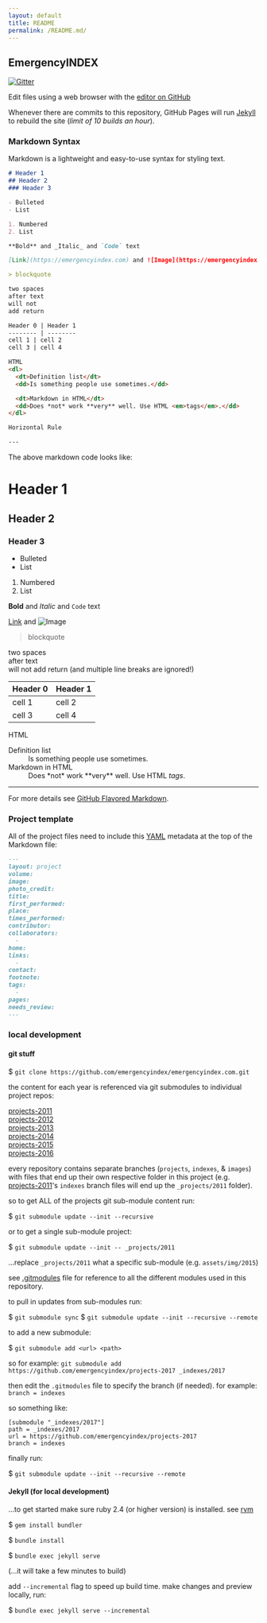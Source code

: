 ```yaml
---
layout: default
title: README
permalink: /README.md/
---
```

## EmergencyINDEX

[![Gitter](https://badges.gitter.im/emergencyindex/community.svg)](https://gitter.im/emergencyindex/community?utm_source=badge&utm_medium=badge&utm_campaign=pr-badge)

Edit files using a web browser with the [editor on GitHub](https://github.com/emergencyindex/emergencyindex.com/edit/master/README.md)

Whenever there are commits to this repository, GitHub Pages will run [Jekyll](https://jekyllrb.com/) to rebuild the site (_limit of 10 builds an hour_). 

### Markdown Syntax

Markdown is a lightweight and easy-to-use syntax for styling text.

```markdown
# Header 1
## Header 2
### Header 3

- Bulleted
- List

1. Numbered
2. List

**Bold** and _Italic_ and `Code` text

[Link](https://emergencyindex.com) and ![Image](https://emergencyindex.com/assets/img/preview.png)

> blockquote

two spaces  
after text  
will not
add return

Header 0 | Header 1
-------- | --------
cell 1 | cell 2
cell 3 | cell 4

HTML
<dl>
  <dt>Definition list</dt>
  <dd>Is something people use sometimes.</dd>

  <dt>Markdown in HTML</dt>
  <dd>Does *not* work **very** well. Use HTML <em>tags</em>.</dd>
</dl>

Horizontal Rule

---

```

The above markdown code looks like:

# Header 1
## Header 2
### Header 3

- Bulleted
- List

1. Numbered
2. List

**Bold** and _Italic_ and `Code` text

[Link](https://emergencyindex.com) and ![Image](https://emergencyindex.com/assets/img/preview.png)

> blockquote

two spaces  
after text  
will not
add return (and multiple line breaks are ignored!)

Header 0 | Header 1
-------- | --------
cell 1 | cell 2
cell 3 | cell 4

HTML
<dl>
  <dt>Definition list</dt>
  <dd>Is something people use sometimes.</dd>

  <dt>Markdown in HTML</dt>
  <dd>Does *not* work **very** well. Use HTML <em>tags</em>.</dd>
</dl>

---

For more details see [GitHub Flavored Markdown](https://guides.github.com/features/mastering-markdown/).

### Project template

All of the project files need to include this [YAML](http://yaml.org/) metadata at the top of the Markdown file:

```markdown
---
layout: project
volume: 
image: 
photo_credit: 
title: 
first_performed: 
place: 
times_performed: 
contributor: 
collaborators:
  -
home: 
links: 
  - 
contact: 
footnote: 
tags: 
  - 
pages:
needs_review:
---

```

### local development 

#### git stuff 

$ `git clone https://github.com/emergencyindex/emergencyindex.com.git`

the content for each year is referenced via git submodules to individual project repos: 

[projects-2011](https://github.com/emergencyindex/projects-2011)  
[projects-2012](https://github.com/emergencyindex/projects-2012)  
[projects-2013](https://github.com/emergencyindex/projects-2013)  
[projects-2014](https://github.com/emergencyindex/projects-2014)  
[projects-2015](https://github.com/emergencyindex/projects-2015)  
[projects-2016](https://github.com/emergencyindex/projects-2016)

every repository contains separate branches (`projects`, `indexes`, & `images`) with files that end up their own respective folder in this project (e.g. [projects-2011](https://github.com/emergencyindex/projects-2011)'s `indexes` branch files will end up the `_projects/2011` folder).  

so to get ALL of the projects git sub-module content run:

$ `git submodule update --init --recursive`

or to get a single sub-module project:

$ `git submodule update --init -- _projects/2011`

...replace `_projects/2011` what a specific sub-module (e.g. `assets/img/2015`) 

see [.gitmodules](https://github.com/emergencyindex/emergencyindex.com/blob/master/.gitmodules) file for reference to all the different modules used in this repository.

to pull in updates from sub-modules run:

$ `git submodule sync`
$ `git submodule update --init --recursive --remote`

to add a new submodule: 

$ `git submodule add <url> <path>`

so for example: `git submodule add https://github.com/emergencyindex/projects-2017 _indexes/2017`

then edit the `.gitmodules` file to specify the branch (if needed). for example: `branch = indexes`

so something like: 

```
[submodule "_indexes/2017"]
path = _indexes/2017
url = https://github.com/emergencyindex/projects-2017
branch = indexes
```

finally run:

$ `git submodule update --init --recursive --remote`


#### Jekyll (for local development)

...to get started make sure ruby 2.4 (or higher version) is installed. see [rvm](https://rvm.io/)

$ `gem install bundler`

$ `bundle install`

$ `bundle exec jekyll serve` 

(...it will take a few minutes to build)

add `--incremental` flag to speed up build time. make changes and preview locally, run:

$ `bundle exec jekyll serve --incremental`
